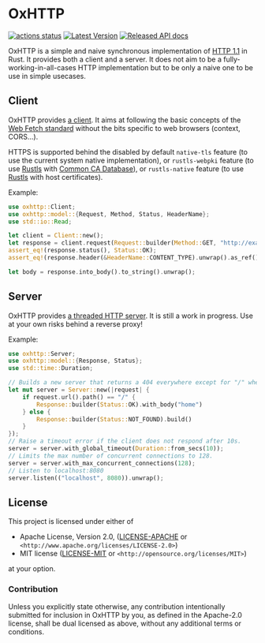 OxHTTP
======

[![actions status](https://github.com/oxigraph/oxhttp/workflows/build/badge.svg)](https://github.com/oxigraph/oxhttp/actions)
[![Latest Version](https://img.shields.io/crates/v/oxhttp.svg)](https://crates.io/crates/oxhttp)
[![Released API docs](https://docs.rs/oxhttp/badge.svg)](https://docs.rs/oxhttp)

OxHTTP is a simple and naive synchronous implementation of [HTTP 1.1](https://httpwg.org/http-core/) in Rust.
It provides both a client and a server.
It does not aim to be a fully-working-in-all-cases HTTP implementation but to be only a naive one to be use in simple usecases.


## Client

OxHTTP provides [a client](https://docs.rs/oxhttp/latest/oxhttp/struct.Client.html).
It aims at following the basic concepts of the [Web Fetch standard](https://fetch.spec.whatwg.org/) without the bits specific to web browsers (context, CORS...).

HTTPS is supported behind the disabled by default `native-tls` feature (to use the current system native implementation), or `rustls-webpki` feature (to use [Rustls](https://github.com/rustls/rustls) with [Common CA Database](https://www.ccadb.org/)),  or `rustls-native` feature (to use [Rustls](https://github.com/rustls/rustls) with host certificates).

Example:
```rust
use oxhttp::Client;
use oxhttp::model::{Request, Method, Status, HeaderName};
use std::io::Read;

let client = Client::new();
let response = client.request(Request::builder(Method::GET, "http://example.com".parse().unwrap()).build()).unwrap();
assert_eq!(response.status(), Status::OK);
assert_eq!(response.header(&HeaderName::CONTENT_TYPE).unwrap().as_ref(), b"text/html; charset=UTF-8");

let body = response.into_body().to_string().unwrap();
```

## Server

OxHTTP provides [a threaded HTTP server](https://docs.rs/oxhttp/latest/oxhttp/struct.Server.html).
It is still a work in progress. Use at your own risks behind a reverse proxy!

Example:
```rust no_run
use oxhttp::Server;
use oxhttp::model::{Response, Status};
use std::time::Duration;

// Builds a new server that returns a 404 everywhere except for "/" where it returns the body 'home'
let mut server = Server::new(|request| {
    if request.url().path() == "/" {
        Response::builder(Status::OK).with_body("home")
    } else {
        Response::builder(Status::NOT_FOUND).build()
    }
});
// Raise a timeout error if the client does not respond after 10s.
server = server.with_global_timeout(Duration::from_secs(10));
// Limits the max number of concurrent connections to 128.
server = server.with_max_concurrent_connections(128);
// Listen to localhost:8080
server.listen(("localhost", 8080)).unwrap();
```

## License

This project is licensed under either of

 * Apache License, Version 2.0, ([LICENSE-APACHE](LICENSE-APACHE) or
   `<http://www.apache.org/licenses/LICENSE-2.0>`)
 * MIT license ([LICENSE-MIT](LICENSE-MIT) or
   `<http://opensource.org/licenses/MIT>`)
   
at your option.


### Contribution

Unless you explicitly state otherwise, any contribution intentionally submitted for inclusion in OxHTTP by you, as defined in the Apache-2.0 license, shall be dual licensed as above, without any additional terms or conditions.
